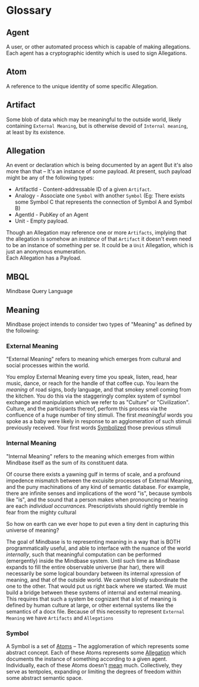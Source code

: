 # Glossary

## Agent

A user, or other automated process which is capable of making allegations. Each agent has a cryptographic identity which is used to sign Allegations.  

## Atom

A reference to the unique identity of some specific Allegation.

## Artifact

Some blob of data which may be meaningful to the outside world, likely containing `External Meaning`, but is otherwise devoid of `Internal meaning`, at least by its existence.

## Allegation

An event or declaration which is being documented by an agent But it's also more than that – It's an instance of some payload. At present, such payload might be any of the following types:

* ArtifactId - Content-addressable ID of a given `Artifact`.  
* Analogy - Associate one `Symbol` with another `Symbol` (Eg: There exists some Symbol C that represents the connection of Symbol A and Symbol B)
* AgentId - PubKey of an Agent
* Unit - Empty payload.  

Though an Allegation may reference one or more `Artifacts`, implying that the allegation is somehow an _instance_ of that `Artifact` it doesn't even need to be an instance of something per se. It could be a `Unit` Allegation, which is just an anonymous enumeration.  
Each Allegation has a Payload.

## MBQL

Mindbase Query Language

## Meaning

Mindbase project intends to consider two types of "Meaning" as defined by the following:

### External Meaning

"External Meaning" refers to meaning which emerges from cultural and social processes within the world.

You employ External Meaning every time you speak, listen, read, hear music, dance, or reach for the handle of that coffee cup. You learn the _meaning_ of road signs, body language, and that smokey smell coming from the kitchen. You do this via the staggeringly complex system of symbol exchange and manipulation which we refer to as "Culture" or "Civilization". Culture, and the participants thereof, perform this process via the confluence of a huge number of tiny stimuli. The first _meaningful_ words you spoke as a baby were likely in response to an agglomeration of such stimuli previously received. Your first words [Symbolized](./GLOSSARY.md#Symbol) those previous stimuli

### Internal Meaning

"Internal Meaning" refers to the meaning which emerges from within Mindbase itself as the sum of its constituent data.  

Of course there exists a yawning gulf in terms of scale, and a profound impedence mismatch between the excuisite processes of External Meaning, and the puny machinations of any kind of semantic database. For example, there are infinite senses and implications of the word "is", because symbols like "is", and the sound that a person makes when pronouncing or hearing are each _individual occurrances._ Prescriptivists should rightly tremble in fear from the mighty cultural 

So how on earth can we ever hope to put even a tiny dent in capturing this universe of meaning?

The goal of Mindbase is to representing meaning in a way that is BOTH programmatically useful, and able to interface with the nuance of the world _internally_, such that meaningful computation can be performed (emergently) inside the Mindbase system. Until such time as Mindbase expands to fill the entire observable universe (har har), there will necessarily be some logical boundary between its internal xpression of meaning, and that of the outside world. We cannot blindly subordinate the one to the other. That would put us right back where we started. We must build a bridge between these systems of internal and external meaning. This requires that such a system be cognizant that a lot of meaning is defined by human culture at large, or other external systems like the semantics of a docx file. Because of this necessity to represent `External Meaning` we have `Artifacts` and `Allegations`

### Symbol

A Symbol is a set of [Atoms](./GLOSSARY.md#Atom) – The agglomeration of which represents some abstract concept. Each of these Atoms represents some [Allegation](./GLOSSARY.md#Allegation) which documents the instance of something according to a given agent. Individually, each of these Atoms doesn't [mean](./GLOSSARY.md#internal-meaning) much. Collectively, they serve as tentpoles, expanding or limiting the degrees of freedom within some abstract semantic space.  
